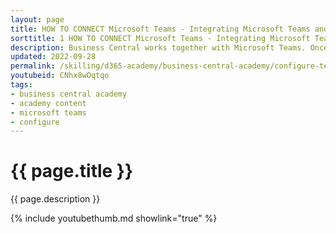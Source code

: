 ```yaml
---
layout: page
title: HOW TO CONNECT Microsoft Teams - Integrating Microsoft Teams and Business Central
sorttitle: 1 HOW TO CONNECT Microsoft Teams - Integrating Microsoft Teams and Business Central
description: Business Central works together with Microsoft Teams. Once the applications are connected, users can take advantage of the streamlined experiences regardless of the app they are using. This video guides pre-sales engineers on how to quickly connect the apps and begin demonstrating to prospects. 
updated: 2022-09-28
permalink: /skilling/d365-academy/business-central-academy/configure-teams
youtubeid: CNhx8wOqtqo
tags: 
- business central academy
- academy content
- microsoft teams
- configure
---
```


# {{ page.title }}

{{ page.description }}

{% include youtubethumb.md showlink="true" %}